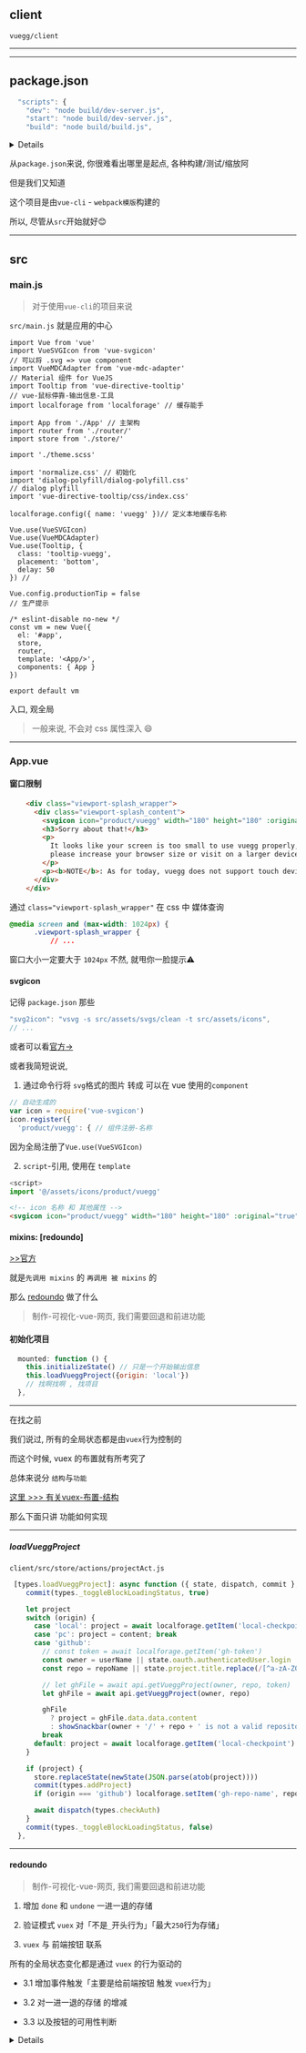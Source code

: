 ## client

`vuegg/client`

---


---

## package.json

``` js
  "scripts": {
    "dev": "node build/dev-server.js",
    "start": "node build/dev-server.js",
    "build": "node build/build.js",
```
<details>

``` js
    "unit": "cross-env BABEL_ENV=test karma start test/unit/karma.conf.js --single-run",
    "e2e": "node test/e2e/runner.js",
    "test": "npm run unit && npm run e2e",
    "lint": "eslint --ext .js,.vue src test/unit/specs test/e2e/specs",
    "clean-svg:prod": "svgo -p 2 -f src/assets/svgs/raw/product/ -o src/assets/svgs/clean/product/",
    "clean-svg:sys": "svgo -p 2 -f src/assets/svgs/raw/system/ -o src/assets/svgs/clean/system/",
    "clean-svg:sys-act": "svgo -p 2 -f src/assets/svgs/raw/system/actions/ -o src/assets/svgs/clean/system/actions/",
    "clean-svg:sys-els": "svgo -p 2 -f src/assets/svgs/raw/system/elements/ -o src/assets/svgs/clean/system/elements/",
    "clean-svg:sys-edit": "svgo -p 2 -f src/assets/svgs/raw/system/editor/ -o src/assets/svgs/clean/system/editor/",
    "clean-svg:all": "npm run clean-svg:prod  && npm run clean-svg:sys && npm run clean-svg:sys-act  && npm run clean-svg:sys-els && npm run clean-svg:sys-edit",
    "svg2icon": "vsvg -s src/assets/svgs/clean -t src/assets/icons",
    "optimicons": "npm run clean-svg:all && npm run svg2icon"
  },
```

</details>

从`package.json`来说, 你很难看出哪里是起点, 各种构建/测试/缩放阿

但是我们又知道

这个项目是由`vue-cli` - `webpack模版`构建的

所以, 尽管从`src`开始就好😊

---


## src

### main.js

> 对于使用`vue-cli`的项目来说

`src/main.js` 就是应用的中心

``` es6
import Vue from 'vue'
import VueSVGIcon from 'vue-svgicon'
// 可以将 .svg => vue component
import VueMDCAdapter from 'vue-mdc-adapter'
// Material 组件 for VueJS
import Tooltip from 'vue-directive-tooltip'
// vue-鼠标停靠-输出信息-工具
import localforage from 'localforage' // 缓存能手

import App from './App' // 主架构
import router from './router/'
import store from './store/'

import './theme.scss'

import 'normalize.css' // 初始化
import 'dialog-polyfill/dialog-polyfill.css'
// dialog plyfill
import 'vue-directive-tooltip/css/index.css'

localforage.config({ name: 'vuegg' })// 定义本地缓存名称

Vue.use(VueSVGIcon)
Vue.use(VueMDCAdapter)
Vue.use(Tooltip, {
  class: 'tooltip-vuegg',
  placement: 'bottom',
  delay: 50
}) // 

Vue.config.productionTip = false
// 生产提示

/* eslint-disable no-new */
const vm = new Vue({
  el: '#app',
  store,
  router,
  template: '<App/>',
  components: { App }
})

export default vm

```

入口, 观全局

> 一般来说, 不会对 css 属性深入 😄

---

### App.vue

#### 窗口限制

``` html
    <div class="viewport-splash_wrapper">
      <div class="viewport-splash_content">
        <svgicon icon="product/vuegg" width="180" height="180" :original="true"></svgicon>
        <h3>Sorry about that!</h3>
        <p>
          It looks like your screen is too small to use vuegg properly,
          please increase your browser size or visit on a larger device.
        </p>
        <p><b>NOTE</b>: As for today, vuegg does not support touch devices.</p>
      </div>
    </div>
```

通过 `class="viewport-splash_wrapper"` 在 css 中 媒体查询

``` css
@media screen and (max-width: 1024px) {
      .viewport-splash_wrapper {
          // ...
```

窗口大小一定要大于 `1024px` 不然, 就甩你一脸提示⚠️

#### svgicon

记得 `package.json` 那些

``` js
"svg2icon": "vsvg -s src/assets/svgs/clean -t src/assets/icons",
// ... 
```

或者可以看[官方->](https://github.com/MMF-FE/vue-svgicon)

或者我简短说说, 

1. 通过命令行将 `svg`格式的图片 转成 可以在 vue 使用的`component`

``` js
// 自动生成的
var icon = require('vue-svgicon')
icon.register({
  'product/vuegg': { // 组件注册-名称
```

因为全局注册了`Vue.use(VueSVGIcon)`

2. `script`-引用, 使用在 `template`

``` js
<script>
import '@/assets/icons/product/vuegg'
```

``` html
<!-- icon 名称 和 其他属性 -->
<svgicon icon="product/vuegg" width="180" height="180" :original="true"></svgicon>
```

#### mixins: [redoundo]

[>>官方](https://cn.vuejs.org/v2/api/#mixins)

就是`先调用 mixins` 的 `再调用 被 mixins` 的

那么 [redoundo](#redoundo) 做了什么

> 制作-可视化-vue-网页, 我们需要回退和前进功能

#### 初始化项目

``` js
  mounted: function () {
    this.initializeState() // 只是一个开始输出信息
    this.loadVueggProject({origin: 'local'})
    // 找啊找啊 , 找项目
  },
```

---

在找之前

我们说过, 所有的全局状态都是由`vuex`行为控制的

而这个时候, vuex 的布置就有所考究了

总体来说分 `结构`与`功能 `

[这里 >>> 有关vuex-布置-结构](./store.conformation.md)

那么下面只讲 功能如何实现

---

##### loadVueggProject

`client/src/store/actions/projectAct.js`

``` js
 [types.loadVueggProject]: async function ({ state, dispatch, commit }, { origin, userName, repoName, content }) {
    commit(types._toggleBlockLoadingStatus, true)

    let project
    switch (origin) {
      case 'local': project = await localforage.getItem('local-checkpoint'); break
      case 'pc': project = content; break
      case 'github':
        // const token = await localforage.getItem('gh-token')
        const owner = userName || state.oauth.authenticatedUser.login
        const repo = repoName || state.project.title.replace(/[^a-zA-Z0-9-_]+/g, '-')

        // let ghFile = await api.getVueggProject(owner, repo, token)
        let ghFile = await api.getVueggProject(owner, repo)

        ghFile
          ? project = ghFile.data.data.content
          : showSnackbar(owner + '/' + repo + ' is not a valid repository')
        break
      default: project = await localforage.getItem('local-checkpoint')
    }

    if (project) {
      store.replaceState(newState(JSON.parse(atob(project))))
      commit(types.addProject)
      if (origin === 'github') localforage.setItem('gh-repo-name', repoName)

      await dispatch(types.checkAuth)
    }
    commit(types._toggleBlockLoadingStatus, false)
  },
```
---

#### redoundo

> 制作-可视化-vue-网页, 我们需要回退和前进功能

1. 增加 `done` 和 `undone` 一进一退的存储

2. 验证模式 `vuex` 对「不是`_`开头行为」「最大`250`行为存储」

3. `vuex` 与 前端按钮 联系

所有的全局状态变化都是通过 `vuex` 的行为驱动的

- 3.1 增加事件触发「主要是给前端按钮 触发 `vuex`行为」

- 3.2 对一进一退的存储 的增减

- 3.3 以及按钮的可用性判断



<details>

``` js
const redoundo = {
  data: function () { // <===== 1
    return {
      done: [],
      undone: []
    }
  },

  created: function () {
    this.$store.subscribe((mutation, state) => {
// <====== 2

      // If the history size is reached, the eldest state will be removed
      if (this.done.length === MAX_HISTORY) this.done.shift()

      // It won't save the state of mutations leaded by '_'
      if (mutation.type.charAt(0) !== '_') {
        this.done.push(cloneDeep(state))
        this.undone = []

        // To display if changes had happened to the project
        this.updateCanRedoUndo()
        this.$store.dispatch(checkLastSaved)
      }
    })

// <===== 3 添加
    this.$root.$on('undo', this.undo)
    this.$root.$on('redo', this.redo)
  },
// <===== 3 清除

  beforeDestroy: function () {
    this.$root.$off('undo', this.undo)
    this.$root.$off('redo', this.redo)
  },

  computed: {
    canUndo () {
    // There should always be at least one state (initializeState)
      return this.done.length > 1
    },
    canRedo () {
      return this.undone.length > 0
    }
  },

  methods: {
      // 3.1
    undo () {
      if (this.canUndo) {
          // 3.2
        this.undone.push(this.done.pop())
        let undoState = this.done[this.done.length - 1]
        this.$store.replaceState(cloneDeep(undoState))
        this.$root.$emit('rebaseState')
        this.updateCanRedoUndo()
      }
    },
      // 3.1

    redo () {
      if (this.canRedo) {
          // 3.2
          
        let redoState = this.undone.pop()
        this.done.push(redoState)
        this.$store.replaceState(cloneDeep(redoState))
        this.$root.$emit('rebaseState')
        this.updateCanRedoUndo()
      }
    },

    // 3.3
    updateCanRedoUndo () {
      this.$store.commit(_toggleCanUndo, this.canUndo)
      this.$store.commit(_toggleCanRedo, this.canRedo)
    }
  }
}
```
</details>